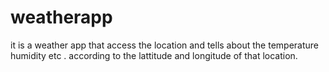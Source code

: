 # weatherapp
it is a weather app that access the location and tells about the temperature humidity etc . according to the lattitude and longitude of that location.
